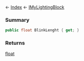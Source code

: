 ← [Index](Api-Index) ← [IMyLightingBlock](Sandbox.ModAPI.Ingame.IMyLightingBlock)

### Summary

```csharp
public float BlinkLenght { get; }
```

### Returns

[float](System.Single)

